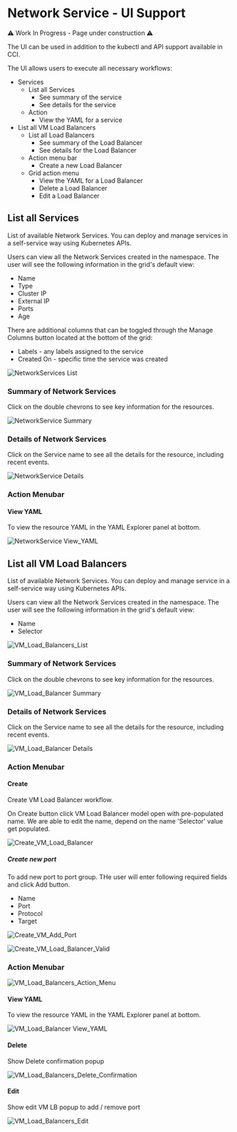 # Network Service - UI Support

⚠️ Work In Progress - Page under construction ⚠️

The UI can be used in addition to the kubectl and API support available in CCI.

The UI allows users to execute all necessary workflows:
- Services
    - List all Services
        - See summary of the service
        - See details for the service
    - Action
        - View the YAML for a service
- List all VM Load Balancers
    - List all Load Balancers
        - See summary of the Load Balancer
        - See details for the Load Balancer
    - Action menu bar
        - Create a new Load Balancer
    - Grid action menu
        - View the YAML for a Load Balancer
        - Delete a Load Balancer
        - Edit a Load Balancer

## List all Services

List of available Network Services. You can deploy and manage services in a self-service way using Kubernetes APIs.

Users can view all the Network Services created in the namespace. The user will see the following information in the grid's default view:
- Name
- Type
- Cluster IP
- External IP
- Ports
- Age

There are additional columns that can be toggled through the Manage Columns button located at the bottom of the grid:

- Labels - any labels assigned to the service
- Created On - specific time the service was created

![NetworkServices List](source/network-services-list.png "Network Services List")

### Summary of Network Services

Click on the double chevrons to see key information for the resources.

![NetworkService Summary](source/netwrok-service-summary.png "Network Service Summary")

### Details of Network Services

Click on the Service name to see all the details for the resource, including recent events.

![NetworkService Details](source/netwrok-service-details.png "Network Service Details")

### Action Menubar
#### View YAML

To view the resource YAML in the YAML Explorer panel at bottom.

![NetworkService View_YAML](source/network-services-view-yaml.png "Network Services View YAML")

## List all VM Load Balancers

List of available Network Services. You can deploy and manage service in a self-service way using Kubernetes APIs.

Users can view all the Network Services created in the namespace. The user will see the following information in the grid's default view:
- Name
- Selector

![VM_Load_Balancers_List](source/vm-lb-list.png "VM Load Balancer List")

### Summary of Network Services

Click on the double chevrons to see key information for the resources.

![VM_Load_Balancer Summary](source/vm-lb-summary.png "VM Load Balancer Summary")

### Details of Network Services

Click on the Service name to see all the details for the resource, including recent events.

![VM_Load_Balancer Details](source/vm-lb-details.png "VM Load Balancer Details")

### Action Menubar
#### Create

Create VM Load Balancer workflow.

On Create button click VM Load Balancer model open with pre-populated name. 
We are able to edit the name, depend on the name 'Selector' value get populated.

![Create_VM_Load_Balancer](source/vm-lb-create.png "Create VM Load Balancer")

##### Create new port

To add new port to port group. THe user will enter following required fields and click Add button.
- Name
- Port
- Protocol
- Target

![Create_VM_Add_Port](source/vm-lb-add-port.png "Create VM Add Port")

![Create_VM_Load_Balancer_Valid](source/vm-lb-create-vaild.png "Create VM Load Balancer Valid")

### Action Menubar

![VM_Load_Balancers_Action_Menu](source/vm-lb-action-menu.png "VM Load Balancers Action Menu")

#### View YAML

To view the resource YAML in the YAML Explorer panel at bottom.

![VM_Load_Balancer View_YAML](source/vm-lb-view-yaml.png "VM Load Balancer View YAML")

#### Delete

Show Delete confirmation popup

![VM_Load_Balancers_Delete_Confirmation](source/vm-b-delete-confirmation.png "VM Load Balancers Delete Confirmation")

#### Edit

Show edit VM LB popup to add / remove port

![VM_Load_Balancers_Edit](source/vm-lb-edit.png "VM Load Balancers Edit")
